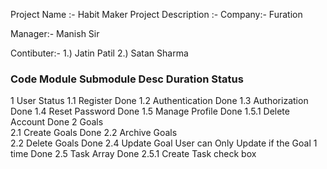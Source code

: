 Project Name :- Habit Maker
Project Description :-
Company:- Furation 

Manager:- Manish Sir

Contibuter:- 
 1.) Jatin Patil
 2.) Satan Sharma

### Code	Module	Submodule	Desc	Duration	Status
1	User	                   Status
  1.1 Register			         Done
		1.2 Authentication		    Done
		1.3 Authorization			    Done
		1.4 Reset Password		    Done
		1.5 Manage Profile		    Done
		1.5.1 Delete Account			 Done
2	Goals	
  2.1 Create Goals		      Done
		2.2 Archive Goals			
		2.2 Delete Goals			     Done
		2.4 Update Goal	User can Only Update if the Goal 1 time		Done
		2.5 Task	Array		Done
		2.5.1 Create Task 	check box		
